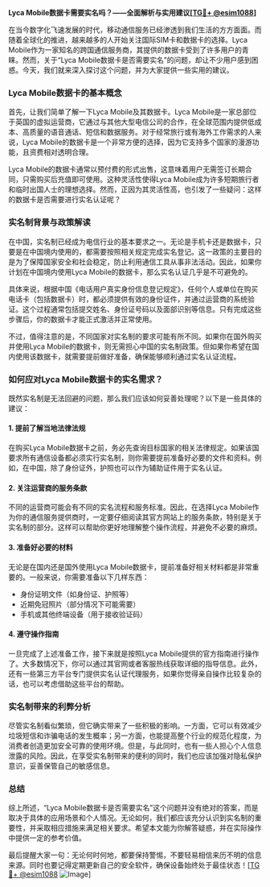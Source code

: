 **Lyca Mobile数据卡需要实名吗？——全面解析与实用建议[[TG💪+ @esim1088](https://t.me/s/esim1088)]**

在当今数字化飞速发展的时代，移动通信服务已经渗透到我们生活的方方面面。而随着全球化的推进，越来越多的人开始关注国际SIM卡和数据卡的选择。Lyca Mobile作为一家知名的跨国通信服务商，其提供的数据卡受到了许多用户的青睐。然而，关于“Lyca Mobile数据卡是否需要实名”的问题，却让不少用户感到困惑。今天，我们就来深入探讨这个问题，并为大家提供一些实用的建议。

### Lyca Mobile数据卡的基本概念

首先，让我们简单了解一下Lyca Mobile及其数据卡。Lyca Mobile是一家总部位于英国的虚拟运营商，它通过与其他大型电信公司的合作，在全球范围内提供低成本、高质量的语音通话、短信和数据服务。对于经常旅行或有海外工作需求的人来说，Lyca Mobile的数据卡是一个非常方便的选择，因为它支持多个国家的漫游功能，且资费相对透明合理。

Lyca Mobile的数据卡通常以预付费的形式出售，这意味着用户无需签订长期合同，只需购买后充值即可使用。这种灵活性使得Lyca Mobile成为许多短期旅行者和临时出国人士的理想选择。然而，正因为其灵活性高，也引发了一些疑问：这样的数据卡是否需要进行实名认证呢？

### 实名制背景与政策解读

在中国，实名制已经成为电信行业的基本要求之一。无论是手机卡还是数据卡，只要是在中国境内使用的，都需要按照相关规定完成实名登记。这一政策的主要目的是为了保障国家安全和社会稳定，防止利用通信工具从事非法活动。因此，如果你计划在中国境内使用Lyca Mobile的数据卡，那么实名认证几乎是不可避免的。

具体来说，根据中国《电话用户真实身份信息登记规定》，任何个人或单位在购买电话卡（包括数据卡）时，都必须提供有效的身份证件，并通过运营商的系统验证。这个过程通常包括提交姓名、身份证号码以及面部识别等信息。只有完成这些步骤后，你的数据卡才能正式激活并正常使用。

不过，值得注意的是，不同国家对实名制的要求可能有所不同。如果你在国外购买并使用Lyca Mobile的数据卡，则无需担心中国的实名制政策。但如果你希望在国内使用该数据卡，就需要提前做好准备，确保能够顺利通过实名认证流程。

### 如何应对Lyca Mobile数据卡的实名需求？

既然实名制是无法回避的问题，那么我们应该如何妥善处理呢？以下是一些具体的建议：

#### 1. 提前了解当地法律法规
在购买Lyca Mobile数据卡之前，务必先查询目标国家的相关法律规定。如果该国要求所有通信设备都必须实行实名制，则你需要提前准备好必要的文件和资料。例如，在中国，除了身份证外，护照也可以作为辅助证件用于实名认证。

#### 2. 关注运营商的服务条款
不同的运营商可能会有不同的实名流程和服务标准。因此，在选择Lyca Mobile作为你的通信服务提供商时，一定要仔细阅读其官方网站上的服务条款，特别是关于实名制的部分。这样可以帮助你更好地理解整个操作流程，并避免不必要的麻烦。

#### 3. 准备好必要的材料
无论是在国内还是国外使用Lyca Mobile数据卡，提前准备好相关材料都是非常重要的。一般来说，你需要准备以下几样东西：
- 身份证明文件（如身份证、护照等）
- 近期免冠照片（部分情况下可能需要）
- 手机或其他终端设备（用于接收验证码）

#### 4. 遵守操作指南
一旦完成了上述准备工作，接下来就是按照Lyca Mobile提供的官方指南进行操作了。大多数情况下，你可以通过其官网或者客服热线获取详细的指导信息。此外，还有一些第三方平台专门提供实名认证代理服务，如果你觉得亲自操作比较复杂的话，也可以考虑借助这些平台的帮助。

### 实名制带来的利弊分析

尽管实名制看似繁琐，但它确实带来了一些积极的影响。一方面，它可以有效减少垃圾短信和诈骗电话的发生概率；另一方面，也能提高整个行业的规范化程度，为消费者创造更加安全可靠的使用环境。但是，与此同时，也有一些人担心个人信息泄露的风险。因此，在享受实名制带来的便利的同时，我们也应该加强对隐私保护意识，妥善保管自己的敏感信息。

### 总结

综上所述，“Lyca Mobile数据卡是否需要实名”这个问题并没有绝对的答案，而是取决于具体的应用场景和个人情况。无论如何，我们都应该充分认识到实名制的重要性，并采取相应措施来满足相关要求。希望本文能为你解答疑惑，并在实际操作中提供一定的参考价值。

最后提醒大家一句：无论何时何地，都要保持警惕，不要轻易相信来历不明的信息来源。同时也要记得定期更新自己的安全软件，确保设备始终处于最佳状态！[[TG💪+ @esim1088](https://t.me/s/esim1088) ![Image](https://i.postimg.cc/4NQfJmqS/Snipaste-2025-05-13-00-14-12.png)]